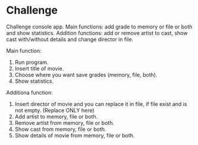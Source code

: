 # Challenge
Challenge console app. 
Main functions: add grade to memory or file or both and show statistics. 
Addition functions: add or remove artist to cast, show cast with/without details and change director in file.

Main function:
1. Run program.
2. Insert title of movie.
3. Choose where you want save grades (memory, file, both).
4. Show statistics.

Additiona function:
1. Insert director of movie and you can replace it in file, if file exist and is not empty. (Replace ONLY here)
2. Add artist to memory, file or both.
3. Remove artist from memory, file or both.
4. Show cast from memory, file or both.
5. Show details of movie from memory, file or both.
